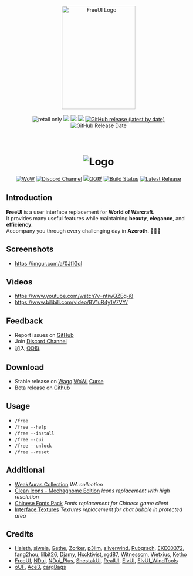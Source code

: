 <div align="center">
<img src="https://i.imgur.com/fOOWwzQ.png" width="200" height="280" title="FreeUI Logo" />
<br />
<br />
<img src="https://img.shields.io/badge/WoW-retail-orange" title="retail only" />
<a href="https://discord.gg/86wbfZXxn7" title="join Discord channel"><img src="https://img.shields.io/discord/242811601260904450?color=7289DA&label=Discord" /></a>
<a href="https://qm.qq.com/cgi-bin/qm/qr?k=ogz72zoE_fczw2Umsma71XALjWitQ3zk" title="加入QQ群"><img src="https://img.shields.io/badge/QQ群-203621176-ff69b4" /></a>
<a href="https://github.com/Solor/FreeUI/actions" title="bulid passing"><img src="https://img.shields.io/github/workflow/status/Solor/FreeUI/Release" /></a>
<a href="https://github.com/Solor/FreeUI/releases" title="download latest release"><img alt="GitHub release (latest by date)" src="https://img.shields.io/github/v/release/Solor/FreeUI"></a>
<img alt="GitHub Release Date" src="https://img.shields.io/github/release-date/Solor/FreeUI" title="release date" />
</div>
<br />
<br />

<div align="center">

# ![Logo](https://i.imgur.com/fOOWwzQ.png)
[![WoW](https://img.shields.io/badge/WoW-Retail-orange)]()
[![Discord Channel](https://img.shields.io/badge/discord-FreeUI-7983f5)](https://discord.gg/86wbfZXxn7)
[![QQ群](https://img.shields.io/badge/QQ群-203621176-ff69b4)](https://qm.qq.com/cgi-bin/qm/qr?k=ogz72zoE_fczw2Umsma71XALjWitQ3zk)
[![Build Status](https://img.shields.io/github/workflow/status/Solor/FreeUI/Release)](https://github.com/Solor/FreeUI/actions)
[![Latest Release](https://img.shields.io/github/v/release/Solor/FreeUI)](https://github.com/Solor/FreeUI/releases)

</div>


## Introduction
**FreeUI** is a user interface replacement for **World of Warcraft**.  
It provides many useful features while maintaining **beauty**, **elegance**, and **efficiency**.  
Accompany you through every challenging day in **Azeroth**. 💖💖💖

## Screenshots
*  https://imgur.com/a/0JfIGql

## Videos
*  https://www.youtube.com/watch?v=ntiwQZEg-i8
*  https://www.bilibili.com/video/BV1uR4y1V7VY/

## Feedback
*  Report issues on [GitHub](https://github.com/Solor/FreeUI/issues)
*  Join [Discord Channel](https://discord.gg/86wbfZXxn7)
*  加入 [QQ群](https://qm.qq.com/cgi-bin/qm/qr?k=ogz72zoE_fczw2Umsma71XALjWitQ3zk)

## Download
*  Stable release on [Wago](https://addons.wago.io/addons/freeui) [WoWI](https://www.wowinterface.com/downloads/info23258-FreeUI.html#info) [Curse](https://www.curseforge.com/wow/addons/freeui)
*  Beta release on [Github](https://github.com/Solor/FreeUI/releases)

## Usage
*  `/free`
*  `/free --help`
*  `/free --install`
*  `/free --gui`
*  `/free --unlock`
*  `/free --reset`

## Additional
*  [WeakAuras Collection](https://wago.io/WloMMMBpx) *WA collection*
*  [Clean Icons - Mechagnome Edition](https://github.com/AcidWeb/Clean-Icons-Mechagnome-Edition) *Icons replacement with high resolution*
*  [Chinese Fonts Pack](https://1drv.ms/u/s!AocaDk73Gt7sgrk6bdKqfZGZQMQA2Q?e=QwjHh2) *Fonts replacement for Chinese game client*
*  [Interface Textures](https://1drv.ms/u/s!AocaDk73Gt7sgrlAYVUKxYvs3pCGFg?e=KpJOfv) *Textures replacement for chat bubble in protected area*

## Credits
*  [Haleth](https://github.com/Haleth), [siweia](https://github.com/siweia), [Gethe](https://github.com/Gethe), [Zorker](https://github.com/zorker), [p3lim](https://github.com/p3lim), [silverwind](https://github.com/silverwind), [Rubgrsch](https://github.com/Rubgrsch), [EKE00372](https://github.com/EKE00372), [fang2hou](https://github.com/fang2hou), [lilbit26](https://github.com/lilbit26), [Djamy](https://github.com/Djamy), [Hxcktivist](https://github.com/Hxcktivist), [rgd87](https://github.com/rgd87), [Witnesscm](https://github.com/Witnesscm), [Wetxius](https://github.com/Wetxius), [Ketho](https://github.com/Ketho)
*  [FreeUI](https://github.com/Haleth/FreeUI), [NDui](https://github.com/siweia/NDui), [NDui_Plus](https://github.com/Witnesscm/NDui_Plus), [ShestakUI](https://github.com/Shestak/ShestakUI), [RealUI](https://github.com/RealUI/RealUI), [ElvUI](https://github.com/tukui-org/ElvUI), [ElvUI_WindTools](https://github.com/fang2hou/ElvUI_WindTools)
*  [oUF](https://github.com/oUF-wow/oUF), [Ace3](https://www.wowace.com/projects/ace3), [cargBags](https://github.com/cschomburg/cargBags)

